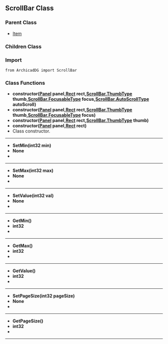 ## ScrollBar Class

### Parent Class
* [Item](../m_item/Item.md)

### Children Class


### Import
```
from ArchicadDG import ScrollBar
``` 

### Class Functions

* **constructor([Panel](../m_panel/Panel.md) panel,[Rect](../Rect.md) rect,[ScrollBar.ThumbType](ScrollBar_ThumbType.md) thumb,[ScrollBar.FocusableType](ScrollBar_FocusableType.md) focus,[ScrollBar.AutoScrollType](ScrollBar_AutoScrollType.md) autoScroll)**
* **constructor([Panel](../m_panel/Panel.md) panel,[Rect](../Rect.md) rect,[ScrollBar.ThumbType](ScrollBar_ThumbType.md) thumb,[ScrollBar.FocusableType](ScrollBar_FocusableType.md) focus)**
* **constructor([Panel](../m_panel/Panel.md) panel,[Rect](../Rect.md) rect,[ScrollBar.ThumbType](ScrollBar_ThumbType.md) thumb)**
* **constructor([Panel](../m_panel/Panel.md) panel,[Rect](../Rect.md) rect)**
* Class constructor.
-----

* **SetMin(int32 min)**
* **None**
* 
-----

* **SetMax(int32 max)**
* **None**
* 
-----

* **SetValue(int32 val)**
* **None**
* 
-----

* **GetMin()**
* **int32**
* 
-----

* **GetMax()**
* **int32**
* 
-----

* **GetValue()**
* **int32**
* 
-----

* **SetPageSize(int32 pageSize)**
* **None**
* 
-----

* **GetPageSize()**
* **int32**
* 
-----